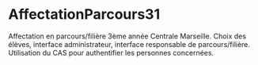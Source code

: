 AffectationParcours31
=====================

Affectation en parcours/filière 3ème année Centrale Marseille.
Choix des élèves, interface administrateur, interface responsable de parcours/filière.
Utilisation du CAS pour authentifier les personnes concernées. 
